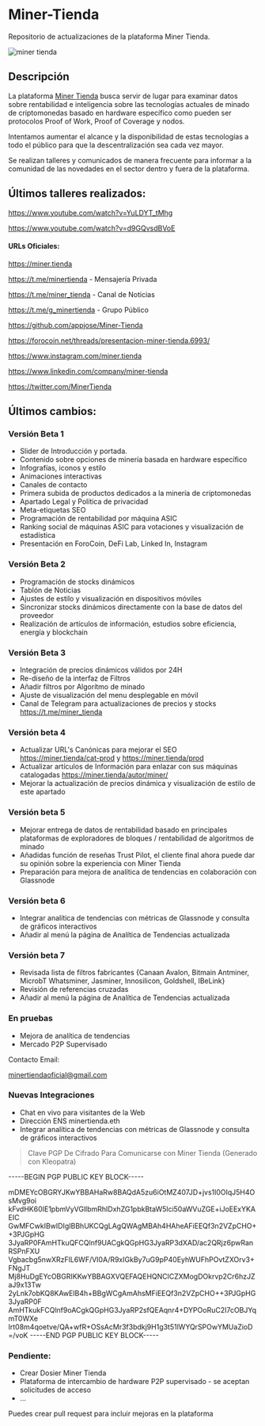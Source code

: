 # Miner-Tienda
Repositorio de actualizaciones de la plataforma Miner Tienda. 

![miner tienda](https://minertienda.b-cdn.net/wp-content/uploads/2021/08/miner-tienda-logo-2.gif)
## Descripción

La plataforma [Miner Tienda](https://miner.tienda "Miner Tienda")
 busca servir de lugar para examinar datos sobre rentabilidad e inteligencia sobre las tecnologías actuales de minado de criptomonedas basado en hardware específico como pueden ser protocolos Proof of Work, Proof of Coverage y nodos.

Intentamos aumentar el alcance y la disponibilidad de estas tecnologías a todo el público para que la descentralización sea cada vez mayor.

Se realizan talleres y comunicados de manera frecuente para informar a la comunidad de las novedades en el sector dentro y fuera de la plataforma.

## Últimos talleres realizados:
https://www.youtube.com/watch?v=YuLDYT_tMhg

https://www.youtube.com/watch?v=d9GQvsdBVoE

#### URLs Oficiales:

https://miner.tienda

https://t.me/minertienda - Mensajería Privada

https://t.me/miner_tienda - Canal de Noticias

https://t.me/g_minertienda - Grupo Público

https://github.com/appjose/Miner-Tienda

https://forocoin.net/threads/presentacion-miner-tienda.6993/

https://www.instagram.com/miner.tienda

https://www.linkedin.com/company/miner-tienda

https://twitter.com/MinerTienda


## Últimos cambios:

 ### Versión Beta 1
- Slider de Introducción y portada.
- Contenido sobre opciones de minería basada en hardware específico
- Infografías, iconos y estilo
- Animaciones interactivas
- Canales de contacto
- Primera subida de productos dedicados a la minería de criptomonedas
- Apartado Legal y Política de privacidad
- Meta-etiquetas SEO
- Programación de rentabilidad por máquina ASIC
- Ranking social de máquinas ASIC para votaciones y visualización de estadística
- Presentación en ForoCoin, DeFi Lab, Linked In, Instagram


### Versión Beta 2

- Programación de stocks dinámicos
- Tablón de Noticias
- Ajustes de estilo y visualización en dispositivos móviles
- Sincronizar stocks dinámicos directamente con la base de datos del proveedor 
- Realización de artículos de información, estudios sobre eficiencia, energía y blockchain

### Versión Beta 3

- Integración de precios dinámicos válidos por 24H
- Re-diseño de la interfaz de Filtros
- Añadir filtros por Algorítmo de minado
- Ajuste de visualización del menu desplegable en móvil
- Canal de Telegram para actualizaciones de precios y stocks https://t.me/miner_tienda

### Versión beta 4

- Actualizar URL's Canónicas para mejorar el SEO https://miner.tienda/cat-prod y https://miner.tienda/prod
- Actualizar artículos de Información para enlazar con sus máquinas catalogadas https://miner.tienda/autor/miner/
- Mejorar la actualización de precios dinámica y visualización de estilo de este apartado

### Versión beta 5

- Mejorar entrega de datos de rentabilidad basado en principales plataformas de exploradores de bloques / rentabilidad de algoritmos de minado
- Añadidas función de reseñas Trust Pilot, el cliente final ahora puede dar su opinión sobre la experiencia con Miner Tienda
- Preparación para mejora de analítica de tendencias en colaboración con Glassnode

### Versión beta 6

- Integrar analítica de tendencias con métricas de Glassnode y consulta de gráficos interactivos
- Añadir al menú la página de Analítica de Tendencias actualizada

### Versión beta 7

- Revisada lista de filtros fabricantes {Canaan Avalon, Bitmain Antminer, MicrobT Whatsminer, Jasminer, Innosilicon, Goldshell, IBeLink}
- Revisión de referencias cruzadas
- Añadir al menú la página de Analítica de Tendencias actualizada

### En pruebas

- Mejora de analítica de tendencias
- Mercado P2P Supervisado


Contacto Email: 

minertiendaoficial@gmail.com


### Nuevas Integraciones

- Chat en vivo para visitantes de la Web
- Dirección ENS minertienda.eth
- Integrar analítica de tendencias con métricas de Glassnode y consulta de gráficos interactivos
> Clave PGP De Cifrado Para Comunicarse con Miner Tienda (Generado con Kleopatra)

>>> 
-----BEGIN PGP PUBLIC KEY BLOCK-----

mDMEYcOBGRYJKwYBBAHaRw8BAQdA5zu6iOtMZ407JD+jvs1l0OIqJ5H4OsMvg9oi
kFvdHK60IE1pbmVyVGllbmRhIDxhZG1pbkBtaW5lci50aWVuZGE+iJoEExYKAEIC
GwMFCwkIBwIDIgIBBhUKCQgLAgQWAgMBAh4HAheAFiEEQf3n2VZpCHO++3PJGpHG
3JyaRP0FAmHTkuQFCQlnf9UACgkQGpHG3JyaRP3dXAD/ac2QRjz6pwRanRSPnFXU
Vgbacbg5nwXRzFlL6WF/VI0A/R9xIGkBy7uG9pP40EyhWUFhPOvtZXOrv3+FNgJT
Mj8HuDgEYcOBGRIKKwYBBAGXVQEFAQEHQNClCZXMogDOkrvp2Cr6hzJZaJ9x13Tw
2yLnk7obKQ8KAwEIB4h+BBgWCgAmAhsMFiEEQf3n2VZpCHO++3PJGpHG3JyaRP0F
AmHTkukFCQlnf9oACgkQGpHG3JyaRP2sfQEAqnr4+DYPOoRuC2I7cOBJYqmT0WXe
Irt08m4qoetve/QA+wfR+OSsAcMr3f3bdkj9H1g3t51lWYQrSPOwYMUaZioD
=/voK
-----END PGP PUBLIC KEY BLOCK-----
>>>

### Pendiente:

- Crear Dosier Miner Tienda 
- Plataforma de intercambio de hardware P2P supervisado - se aceptan solicitudes de acceso
- ...

Puedes crear pull request para incluir mejoras en la plataforma
